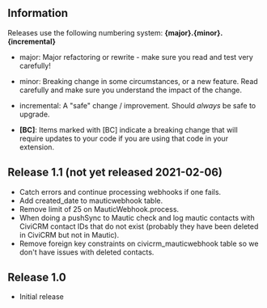 ## Information

Releases use the following numbering system:
**{major}.{minor}.{incremental}**

* major: Major refactoring or rewrite - make sure you read and test very carefully!
* minor: Breaking change in some circumstances, or a new feature. Read carefully and make sure you understand the impact of the change.
* incremental: A "safe" change / improvement. Should *always* be safe to upgrade.

* **[BC]**: Items marked with [BC] indicate a breaking change that will require updates to your code if you are using that code in your extension.

## Release 1.1 (not yet released 2021-02-06)

* Catch errors and continue processing webhooks if one fails.
* Add created_date to mauticwebhook table.
* Remove limit of 25 on MauticWebhook.process.
* When doing a pushSync to Mautic check and log mautic contacts with CiviCRM contact IDs that do not exist (probably they have been deleted in CiviCRM but not in Mautic).
* Remove foreign key constraints on civicrm_mauticwebhook table so we don't have issues with deleted contacts.

## Release 1.0

* Initial release
